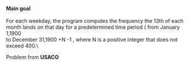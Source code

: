 **Main goal**\
\
For each weekday, the program computes the frequency the 13th of each month lands on that day for a predetermined time period ( from January 1,1900 \
to December 31,1900 +N -1 , where N is a positive integer that does not exceed 400.\

Problem from **USACO**
